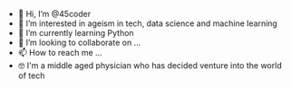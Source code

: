 - 👋 Hi, I’m @45coder
- 👀 I’m interested in ageism in tech, data science and machine learning 
- 🌱 I’m currently learning Python 
- 💞️ I’m looking to collaborate on ...
- 📫 How to reach me ...
- 🤓 I'm a middle aged physician who has decided venture into the world of tech 
<!---
45coder/45coder is a ✨ special ✨ repository because its `README.md` (this file) appears on your GitHub profile.
You can click the Preview link to take a look at your changes.
--->
